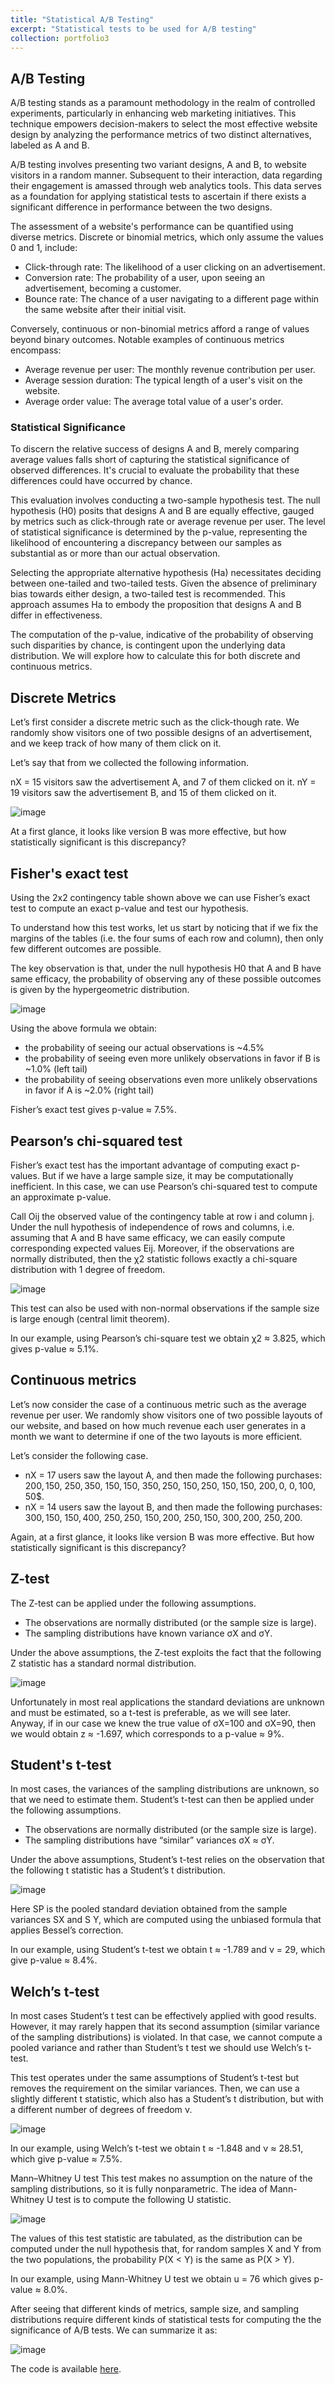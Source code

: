 ```yaml
---
title: "Statistical A/B Testing"
excerpt: "Statistical tests to be used for A/B testing"
collection: portfolio3
---
```


## A/B Testing

A/B testing stands as a paramount methodology in the realm of controlled experiments, particularly in enhancing web marketing initiatives. This technique empowers decision-makers to select the most effective website design by analyzing the performance metrics of two distinct alternatives, labeled as A and B.

A/B testing involves presenting two variant designs, A and B, to website visitors in a random manner. Subsequent to their interaction, data regarding their engagement is amassed through web analytics tools. This data serves as a foundation for applying statistical tests to ascertain if there exists a significant difference in performance between the two designs.

The assessment of a website's performance can be quantified using diverse metrics. Discrete or binomial metrics, which only assume the values 0 and 1, include:                       

* Click-through rate: The likelihood of a user clicking on an advertisement.                   
* Conversion rate: The probability of a user, upon seeing an advertisement, becoming a customer.            
* Bounce rate: The chance of a user navigating to a different page within the same website after their initial visit.                             

Conversely, continuous or non-binomial metrics afford a range of values beyond binary outcomes. Notable examples of continuous metrics encompass:     

* Average revenue per user: The monthly revenue contribution per user.
* Average session duration: The typical length of a user's visit on the website.
* Average order value: The average total value of a user's order.

### Statistical Significance

To discern the relative success of designs A and B, merely comparing average values falls short of capturing the statistical significance of observed differences. It's crucial to evaluate the probability that these differences could have occurred by chance.

This evaluation involves conducting a two-sample hypothesis test. The null hypothesis (H0) posits that designs A and B are equally effective, gauged by metrics such as click-through rate or average revenue per user. The level of statistical significance is determined by the p-value, representing the likelihood of encountering a discrepancy between our samples as substantial as or more than our actual observation.

Selecting the appropriate alternative hypothesis (Ha) necessitates deciding between one-tailed and two-tailed tests. Given the absence of preliminary bias towards either design, a two-tailed test is recommended. This approach assumes Ha to embody the proposition that designs A and B differ in effectiveness.

The computation of the p-value, indicative of the probability of observing such disparities by chance, is contingent upon the underlying data distribution. We will explore how to calculate this for both discrete and continuous metrics.


## Discrete Metrics

Let’s first consider a discrete metric such as the click-though rate. We randomly show visitors one of two possible designs of an advertisement, and we keep track of how many of them click on it.

Let’s say that from we collected the following information.

nX = 15 visitors saw the advertisement A, and 7 of them clicked on it.
nY = 19 visitors saw the advertisement B, and 15 of them clicked on it.

![image](/images/c_noc.png)

At a first glance, it looks like version B was more effective, but how statistically significant is this discrepancy?

## Fisher's exact test

Using the 2x2 contingency table shown above we can use Fisher’s exact test to compute an exact p-value and test our hypothesis. 

 To understand how this test works, let us start by noticing that if we fix the margins of the tables (i.e. the four sums of each row and column), then only few different outcomes are possible.

The key observation is that, under the null hypothesis H0 that A and B have same efficacy, the probability of observing any of these possible outcomes is given by the hypergeometric distribution.

![image](/images/fischer_distribution.png)

Using the above formula we obtain:

* the probability of seeing our actual observations is ~4.5%
* the probability of seeing even more unlikely observations in favor if B is ~1.0% (left tail)
* the probability of seeing observations even more unlikely observations in favor if A is ~2.0% (right tail)

Fisher’s exact test gives p-value ≈ 7.5%.

## Pearson’s chi-squared test

Fisher’s exact test has the important advantage of computing exact p-values. But if we have a large sample size, it may be computationally inefficient. In this case, we can use Pearson’s chi-squared test to compute an approximate p-value.

Call Oij the observed value of the contingency table at row i and column j. Under the null hypothesis of independence of rows and columns, i.e. assuming that A and B have same efficacy, we can easily compute corresponding expected values Eij. Moreover, if the observations are normally distributed, then the χ2 statistic follows exactly a chi-square distribution with 1 degree of freedom.

![image](/images/chi-square.png)

This test can also be used with non-normal observations if the sample size is large enough (central limit theorem).

In our example, using Pearson’s chi-square test we obtain χ2 ≈ 3.825, which gives p-value ≈ 5.1%.

## Continuous metrics

Let’s now consider the case of a continuous metric such as the average revenue per user. We randomly show visitors one of two possible layouts of our website, and based on how much revenue each user generates in a month we want to determine if one of the two layouts is more efficient.

Let’s consider the following case.

* nX = 17 users saw the layout A, and then made the following purchases: 200$, 150$, 250$, 350$, 150$, 150$, 350$, 250$, 150$, 250$, 150$, 150$, 200$, 0$, 0$, 100$, 50$.
* nX = 14 users saw the layout B, and then made the following purchases: 300$, 150$, 150$, 400$, 250$, 250$, 150$, 200$, 250$, 150$, 300$, 200$, 250$, 200$.

Again, at a first glance, it looks like version B was more effective. But how statistically significant is this discrepancy?

## Z-test

The Z-test can be applied under the following assumptions.

* The observations are normally distributed (or the sample size is large).
* The sampling distributions have known variance σX and σY.

Under the above assumptions, the Z-test exploits the fact that the following Z statistic has a standard normal distribution.

![image](/images/ztest.png)

Unfortunately in most real applications the standard deviations are unknown and must be estimated, so a t-test is preferable, as we will see later. Anyway, if in our case we knew the true value of σX=100 and σX=90, then we would obtain z ≈ -1.697, which corresponds to a p-value ≈ 9%.

## Student's t-test

In most cases, the variances of the sampling distributions are unknown, so that we need to estimate them. Student’s t-test can then be applied under the following assumptions.

* The observations are normally distributed (or the sample size is large).
* The sampling distributions have “similar” variances σX ≈ σY.

Under the above assumptions, Student’s t-test relies on the observation that the following t statistic has a Student’s t distribution.

![image](/images/ttest.png)

Here SP is the pooled standard deviation obtained from the sample variances SX and S Y, which are computed using the unbiased formula that applies Bessel’s correction.

In our example, using Student’s t-test we obtain t ≈ -1.789 and ν = 29, which give p-value ≈ 8.4%.

## Welch’s t-test

In most cases Student’s t test can be effectively applied with good results. However, it may rarely happen that its second assumption (similar variance of the sampling distributions) is violated. In that case, we cannot compute a pooled variance and rather than Student’s t test we should use Welch’s t-test.

This test operates under the same assumptions of Student’s t-test but removes the requirement on the similar variances. Then, we can use a slightly different t statistic, which also has a Student’s t distribution, but with a different number of degrees of freedom ν.

![image](/images/wttest.png)

In our example, using Welch’s t-test we obtain t ≈ -1.848 and ν ≈ 28.51, which give p-value ≈ 7.5%.

Mann–Whitney U test
This test makes no assumption on the nature of the sampling distributions, so it is fully nonparametric. The idea of Mann-Whitney U test is to compute the following U statistic.

![image](/images/mwutest.png)

The values of this test statistic are tabulated, as the distribution can be computed under the null hypothesis that, for random samples X and Y from the two populations, the probability P(X < Y) is the same as P(X > Y).

In our example, using Mann-Whitney U test we obtain u = 76 which gives p-value ≈ 8.0%.

After seeing that different kinds of metrics, sample size, and sampling distributions require different kinds of statistical tests for computing the the significance of A/B tests. We can summarize it as:

![image](/images/chart.png)

The code is available [here](https://github.com/srushtii-m/A-B-Testing---Statistical-tests/tree/main).

